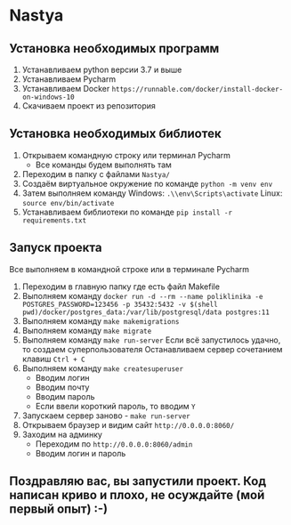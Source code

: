# Nastya

## Установка необходимых программ
1. Устанавливаем python версии 3.7 и выше
2. Устанавливаем Pycharm
3. Устанавливаем Docker `https://runnable.com/docker/install-docker-on-windows-10`
4. Скачиваем проект из репозитория

## Установка необходимых библиотек
1. Открываем командную строку или терминал Pycharm
    - Все команды будем выполнять там
2. Переходим в папку с файлами `Nastya/`
3. Создаём виртуальное окружение по команде `python -m venv env`
4. Затем выполняем команду Windows: `.\\env\Scripts\activate` Linux: `source env/bin/activate`
5. Устанавливаем библиотеки по команде  `pip install -r requirements.txt`

## Запуск проекта
Все выполняем в командной строке или в терминале Pycharm
1. Переходим в главную папку где есть файл Makefile
2. Выполняем команду `docker run -d --rm --name poliklinika -e POSTGRES_PASSWORD=123456 -p 35432:5432 -v $(shell pwd)/docker/postgres_data:/var/lib/postgresql/data postgres:11
` 
3. Выполняем команду `make makemigrations` 
4. Выполняем команду `make migrate` 
5. Выполняем команду `make run-server`
Если всё запустилось удачно, то создаем суперпользователя
Останавливаем сервер сочетанием клавиш `Ctrl + C`
6. Выполняем команду `make createsuperuser`
    - Вводим логин
    - Вводим почту
    - Вводим пароль
    - Если ввели короткий пароль, то вводим `Y`
7. Запускаем сервер заново - `make run-server`
8. Открываем браузер и видим сайт `http://0.0.0.0:8060/`
9. Заходим на админку
    - Переходим по `http://0.0.0.0:8060/admin`
    - Вводим логин и пароль

## Поздравляю вас, вы запустили проект. Код написан криво и плохо, не осуждайте (мой первый опыт) :-) 
